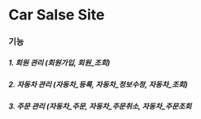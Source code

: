 # Car Salse Site

### 기능
##### 1. 회원 관리 (회원가입, 회원_조회)
##### 2. 자동차 관리 (자동차_등록, 자동차_정보수정, 자동차_조회)
##### 3. 주문 관리 (자동차_주문, 자동차_주문취소, 자동차_주문조회
